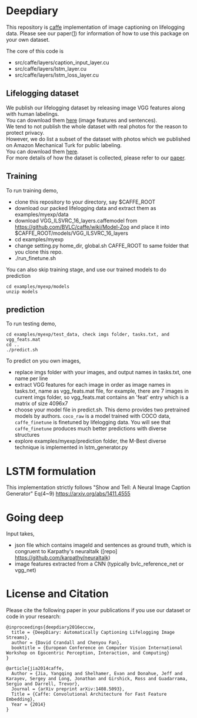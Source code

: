 # Deepdiary
This repository is [caffe](http://caffe.berkeleyvision.org/) implementation of image captioning on lifelogging data.
Please see our paper([1](https://arxiv.org/abs/1608.03819)) for information of how to use this package on your own dataset.

The core of this code is 
- src/caffe/layers/caption_input_layer.cu
- src/caffe/layers/lstm_layer.cu
- src/caffe/layers/lstm_loss_layer.cu

## Lifelogging dataset
We publish our lifelogging dataset by releasing image VGG features along with human labelings. <br> 
You can download them [here](http://vision.soic.indiana.edu/deepdiary_files/data.zip) (image features and sentences). <br>
We tend to not publish the whole dataset with real photos for the reason to protect privacy.<br>
However, we do list a subset of the dataset with photos which we published on Amazon Mechanical Turk for public labeling. <br>
You can download them [here](http://vision.soic.indiana.edu/deepdiary_files/amt_data.zip). <br>
For more details of how the dataset is collected, please refer to our [paper](https://arxiv.org/abs/1608.03819).

## Training
To run training demo, 
- clone this repository to your directory, say $CAFFE_ROOT
- download our packed lifelogging data and extract them as examples/myexp/data
- download VGG_ILSVRC_16_layers.caffemodel from https://github.com/BVLC/caffe/wiki/Model-Zoo and place it into $CAFFE_ROOT/models/VGG_ILSVRC_16_layers
- cd examples/myexp
- change setting.py home_dir, global.sh CAFFE_ROOT to same folder that you clone this repo.
- ./run_finetune.sh

You can also skip training stage, and use our trained models to do prediction
```
cd examples/myexp/models
unzip models
```

## prediction
To run testing demo,
```
cd examples/myexp/test_data, check imgs folder, tasks.txt, and vgg_feats.mat
cd ..
./predict.sh
```

To predict on you own images, 
- replace imgs folder with your images, and output names in tasks.txt, one name per line
- extract VGG features for each image in order as image names in tasks.txt, name as vgg_feats.mat file, for example, there are 7 images in current imgs folder, so vgg_feats.mat contains an 'feat' entry which is a matrix of size 4096x7
- choose your model file in predict.sh. This demo provides two pretrained models by authors. `coco_raw` is a model trained with COCO data, `caffe_finetune` is finetuned by lifelogging data. You will see that `caffe_finetune` produces much better predictions with diverse structures
- explore examples/myexp/prediction folder, the M-Best diverse technique is implemented in lstm_generator.py

# LSTM formulation
This implementation strictly follows "Show and Tell: A Neural Image Caption Generator" Eq(4~9)
https://arxiv.org/abs/1411.4555


# Going deep
Input takes, 
- json file which contains imageId and sentences as ground truth, which is congruent to Karpathy's neuraltalk ([repo] https://github.com/karpathy/neuraltalk)
- image features extracted from a CNN (typically bvlc_reference_net or vgg_net)



# License and Citation

Please cite the following paper in your publications if you use our dataset or code in your research:

    @inproceedings{deepdiary2016eccvw,
      title = {DeepDiary: Automatically Captioning Lifelogging Image Streams},
      author = {David Crandall and Chenyou Fan},
      booktitle = {European Conference on Computer Vision International Workshop on Egocentric Perception, Interaction, and Computing}
    }
    
    @article{jia2014caffe,
      Author = {Jia, Yangqing and Shelhamer, Evan and Donahue, Jeff and Karayev, Sergey and Long, Jonathan and Girshick, Ross and Guadarrama, Sergio and Darrell, Trevor},
      Journal = {arXiv preprint arXiv:1408.5093},
      Title = {Caffe: Convolutional Architecture for Fast Feature Embedding},
      Year = {2014}
    }

